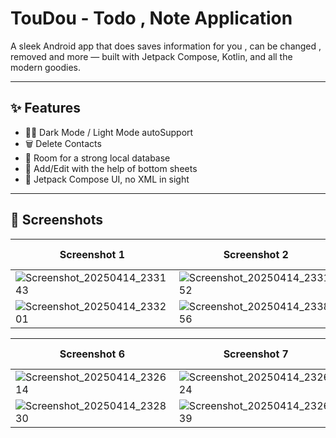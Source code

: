 # TouDou - Todo , Note Application

A sleek Android app that does saves information for you , can be changed , removed and more — built with Jetpack Compose, Kotlin, and all the modern goodies.

---

## ✨ Features

- 🐱‍👤 Dark Mode / Light Mode autoSupport
- 🗑️ Delete Contacts
- 🚀 Room for a strong local database
- 📝 Add/Edit with the help of bottom sheets
- 🌈 Jetpack Compose UI, no XML in sight

---

## 📸 Screenshots

| Screenshot 1 | Screenshot 2 | Screenshot 3 | Screenshot 4 | Screenshot 5 |
|--------------|--------------|--------------|--------------|--------------|
| ![Screenshot_20250414_233143](https://github.com/user-attachments/assets/abf70db6-8ea7-4d0c-9535-7ab36081f776) | ![Screenshot_20250414_233152](https://github.com/user-attachments/assets/7fa718b9-934b-4ace-b62e-aca880074498)
| ![Screenshot_20250414_233201](https://github.com/user-attachments/assets/50e9cc46-92f9-44ed-a20a-a87c723f1439) | ![Screenshot_20250414_233856](https://github.com/user-attachments/assets/10782776-3f0e-4093-b7d5-802266e2a6a2)

| Screenshot 6 | Screenshot 7 | Screenshot 8 | Screenshot 9 | Screenshot 10 |
|--------------|--------------|--------------|--------------|--------------|
| ![Screenshot_20250414_232614](https://github.com/user-attachments/assets/65a37791-1c11-439e-aa94-6e0dd5918d01) | ![Screenshot_20250414_232624](https://github.com/user-attachments/assets/66fb001c-09a4-4132-9c73-b48d72ee3ab4) 
| ![Screenshot_20250414_232830](https://github.com/user-attachments/assets/02f245b7-377a-410d-b36c-2b706d6cd29e) | ![Screenshot_20250414_232639](https://github.com/user-attachments/assets/4738b046-e34a-44b7-80d1-1d8c67be808d)


